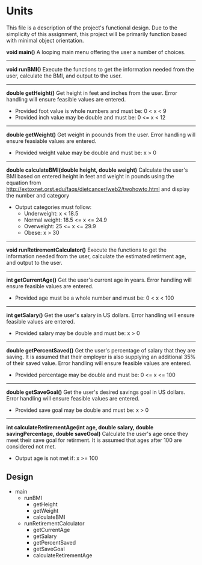 # Units
This file is a description of the project's functional design. Due to the
simplicity of this assignment, this project will be primarily function 
based with minimal object orientation.

**void main()**
A looping main menu offering the user a number of choices.

---
**void runBMI()**
Execute the functions to get the information needed from the user, calculate the BMI, and output to the user.

---
**double getHeight()**
Get height in feet and inches from the user. Error handling will ensure feasible values are entered.
- Provided foot value is whole numbers and must be: 0 < x < 9
- Provided inch value may be double and must be: 0 <= x < 12

---
**double getWeight()**
Get weight in poounds from the user. Error handling will ensure feasiable values are entered.
- Provided weight value may be double and must be: x > 0

---
**double calculateBMI(double height, double weight)**
Calculate the user's BMI based on entered height in feet and weight in pounds using the equation from http://extoxnet.orst.edu/faqs/dietcancer/web2/twohowto.html and display the number and category
- Output categories must follow:
  - Underweight: x < 18.5
  - Normal weight: 18.5 <= x <= 24.9
  - Overweight: 25 <= x <= 29.9
  - Obese: x > 30

---
**void runRetirementCalculator()**
Execute the functions to get the information needed from the user, calculate the estimated retirment age, and output to the user.

---
**int getCurrentAge()**
Get the user's current age in years. Error handling will ensure feasible values are entered.
- Provided age must be a whole number and must be: 0 < x < 100

---
**int getSalary()**
Get the user's salary in US dollars. Error handling will ensure feasible values are entered.
- Provided salary may be double and must be: x > 0

---
**double getPercentSaved()**
Get the user's percentage of salary that they are saving. It is assumed that their employer is also supplying an additional 35% of their saved value. Error handling will ensure feasible values are entered.
- Provided percentage may be double and must be: 0 <= x <= 100

---
**double getSaveGoal()**
Get the user's desired savings goal in US dollars. Error handling will ensure feasible values are entered.
- Provided save goal may be double and must be: x > 0

---
**int calculateRetirementAge(int age, double salary, double savingPercentage, double saveGoal)**
Calculate the user's age once they meet their save goal for retirment. It is assumed that ages after 100 are considered not met.
- Output age is not met if: x >= 100


## Design

- main
  - runBMI
    - getHeight
    - getWeight
    - calculateBMI
  - runRetirementCalculator
    - getCurrentAge
    - getSalary
    - getPercentSaved
    - getSaveGoal
    - calculateRetirementAge